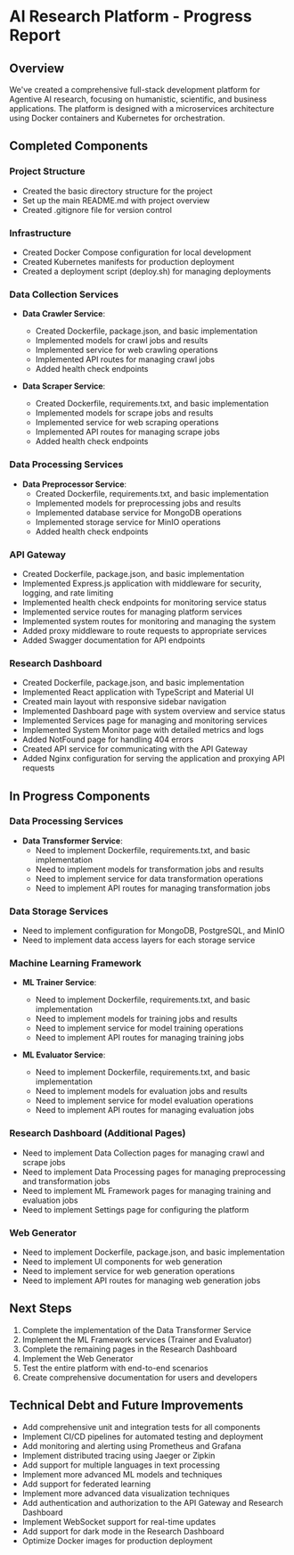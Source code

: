 # AI Research Platform - Progress Report

## Overview

We've created a comprehensive full-stack development platform for Agentive AI research, focusing on humanistic, scientific, and business applications. The platform is designed with a microservices architecture using Docker containers and Kubernetes for orchestration.

## Completed Components

### Project Structure
- Created the basic directory structure for the project
- Set up the main README.md with project overview
- Created .gitignore file for version control

### Infrastructure
- Created Docker Compose configuration for local development
- Created Kubernetes manifests for production deployment
- Created a deployment script (deploy.sh) for managing deployments

### Data Collection Services
- **Data Crawler Service**:
  - Created Dockerfile, package.json, and basic implementation
  - Implemented models for crawl jobs and results
  - Implemented service for web crawling operations
  - Implemented API routes for managing crawl jobs
  - Added health check endpoints

- **Data Scraper Service**:
  - Created Dockerfile, requirements.txt, and basic implementation
  - Implemented models for scrape jobs and results
  - Implemented service for web scraping operations
  - Implemented API routes for managing scrape jobs
  - Added health check endpoints

### Data Processing Services
- **Data Preprocessor Service**:
  - Created Dockerfile, requirements.txt, and basic implementation
  - Implemented models for preprocessing jobs and results
  - Implemented database service for MongoDB operations
  - Implemented storage service for MinIO operations
  - Added health check endpoints

### API Gateway
- Created Dockerfile, package.json, and basic implementation
- Implemented Express.js application with middleware for security, logging, and rate limiting
- Implemented health check endpoints for monitoring service status
- Implemented service routes for managing platform services
- Implemented system routes for monitoring and managing the system
- Added proxy middleware to route requests to appropriate services
- Added Swagger documentation for API endpoints

### Research Dashboard
- Created Dockerfile, package.json, and basic implementation
- Implemented React application with TypeScript and Material UI
- Created main layout with responsive sidebar navigation
- Implemented Dashboard page with system overview and service status
- Implemented Services page for managing and monitoring services
- Implemented System Monitor page with detailed metrics and logs
- Added NotFound page for handling 404 errors
- Created API service for communicating with the API Gateway
- Added Nginx configuration for serving the application and proxying API requests

## In Progress Components

### Data Processing Services
- **Data Transformer Service**:
  - Need to implement Dockerfile, requirements.txt, and basic implementation
  - Need to implement models for transformation jobs and results
  - Need to implement service for data transformation operations
  - Need to implement API routes for managing transformation jobs

### Data Storage Services
- Need to implement configuration for MongoDB, PostgreSQL, and MinIO
- Need to implement data access layers for each storage service

### Machine Learning Framework
- **ML Trainer Service**:
  - Need to implement Dockerfile, requirements.txt, and basic implementation
  - Need to implement models for training jobs and results
  - Need to implement service for model training operations
  - Need to implement API routes for managing training jobs

- **ML Evaluator Service**:
  - Need to implement Dockerfile, requirements.txt, and basic implementation
  - Need to implement models for evaluation jobs and results
  - Need to implement service for model evaluation operations
  - Need to implement API routes for managing evaluation jobs

### Research Dashboard (Additional Pages)
- Need to implement Data Collection pages for managing crawl and scrape jobs
- Need to implement Data Processing pages for managing preprocessing and transformation jobs
- Need to implement ML Framework pages for managing training and evaluation jobs
- Need to implement Settings page for configuring the platform

### Web Generator
- Need to implement Dockerfile, package.json, and basic implementation
- Need to implement UI components for web generation
- Need to implement service for web generation operations
- Need to implement API routes for managing web generation jobs

## Next Steps

1. Complete the implementation of the Data Transformer Service
2. Implement the ML Framework services (Trainer and Evaluator)
3. Complete the remaining pages in the Research Dashboard
4. Implement the Web Generator
5. Test the entire platform with end-to-end scenarios
6. Create comprehensive documentation for users and developers

## Technical Debt and Future Improvements

- Add comprehensive unit and integration tests for all components
- Implement CI/CD pipelines for automated testing and deployment
- Add monitoring and alerting using Prometheus and Grafana
- Implement distributed tracing using Jaeger or Zipkin
- Add support for multiple languages in text processing
- Implement more advanced ML models and techniques
- Add support for federated learning
- Implement more advanced data visualization techniques
- Add authentication and authorization to the API Gateway and Research Dashboard
- Implement WebSocket support for real-time updates
- Add support for dark mode in the Research Dashboard
- Optimize Docker images for production deployment
